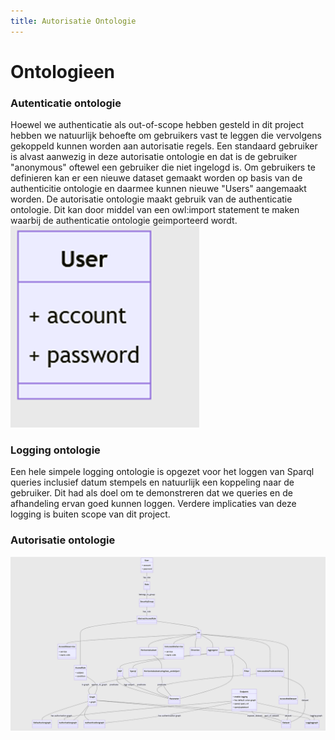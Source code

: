 ```yaml
---
title: Autorisatie Ontologie
---
```


# Ontologieen

### Autenticatie ontologie

Hoewel we authenticatie als out-of-scope hebben gesteld in dit project hebben we natuurlijk behoefte om gebruikers vast te leggen die vervolgens gekoppeld kunnen worden aan autorisatie regels. Een standaard gebruiker is alvast aanwezig in deze autorisatie ontologie en dat is de gebruiker "anonymous" oftewel een gebruiker die niet ingelogd is. Om gebruikers te definieren kan er een nieuwe dataset gemaakt worden op basis van de authenticitie ontologie en daarmee kunnen nieuwe "Users" aangemaakt worden.
De autorisatie ontologie maakt gebruik van de authenticatie ontologie. Dit kan door middel van een owl:import statement te maken waarbij de authenticatie ontologie geimporteerd wordt.  
![authenticatie](images/User.png)


### Logging ontologie
Een hele simpele logging ontologie is opgezet voor het loggen van Sparql queries inclusief datum stempels en natuurlijk een koppeling naar de gebruiker. Dit had als doel om te demonstreren dat we queries en de afhandeling ervan goed kunnen loggen. Verdere implicaties van deze logging is buiten scope van dit project.

### Autorisatie ontologie

![authenticatie](images/auth2.png)






